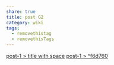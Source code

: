 ```yaml
---
share: true
title: post G2
category: wiki
tags:
  - removethistag
  - removethisTags
---
```




[post-1 > title with space](../first-my-post-post#title%20with%20space.md)
[post-1 > ^f6d760](../first-my-post-post#%5Ef6d760.md)
